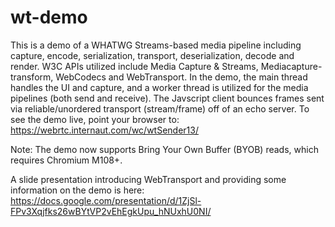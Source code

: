 # wt-demo
This is a demo of a WHATWG Streams-based media pipeline including capture, encode, serialization, transport, deserialization, decode and render. 
W3C APIs utilized include Media Capture & Streams, Mediacapture-transform, WebCodecs and WebTransport. 
In the demo, the main thread handles the UI and capture, and a worker thread is utilized for the media pipelines (both send and receive).
The Javscript client bounces frames sent via reliable/unordered transport (stream/frame) off of an echo server.
To see the demo live, point your browser to:  https://webrtc.internaut.com/wc/wtSender13/

Note: The demo now supports Bring Your Own Buffer (BYOB) reads, which requires Chromium M108+.

A slide presentation introducing WebTransport and providing some information on the demo is here: 
https://docs.google.com/presentation/d/1ZjSl-FPv3Xqjfks26wBYtVP2vEhEgkUpu_hNUxhU0NI/

